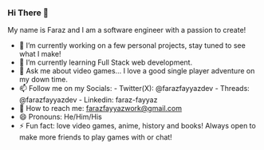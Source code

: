 ### Hi There 👋

My name is Faraz and I am a software engineer with a passion to create!

- 🔭 I’m currently working on a few personal projects, stay tuned to see what I make!
- 🌱 I’m currently learning Full Stack web development.
- 💬 Ask me about video games... I love a good single player adventure on my down time.
- 📫 Follow me on my Socials:
      - Twitter(X): @farazfayyazdev
      - Threads: @farazfayyazdev
      - Linkedin: faraz-fayyaz
- 📱 How to reach me: farazfayyazwork@gmail.com
- 😄 Pronouns: He/Him/His
- ⚡ Fun fact: love video games, anime, history and books! Always open to make more friends to play games with or chat!
